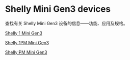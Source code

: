 # Shelly Mini Gen3 devices

查找有关 Shelly Mini Gen3 设备的信息——功能、应用及规格。

[Shelly 1 Mini Gen3](../knowledge-base/shelly-1-mini-gen3 "Shelly 1 Mini Gen3")

[Shelly 1PM Mini Gen3](../knowledge-base/shelly-1pm-mini-gen3 "Shelly 1PM Mini Gen3")

[Shelly PM Mini Gen3](../knowledge-base/shelly-pm-mini-gen3 "Shelly PM Mini Gen3")